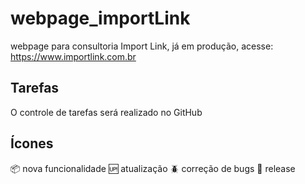 # webpage_importLink

webpage para consultoria Import Link, já em produção, acesse: https://www.importlink.com.br

## Tarefas

O controle de tarefas será realizado no GitHub

## Ícones

:package: nova funcionalidade
:up: atualização
:beetle: correção de bugs
:checkered_flag: release
